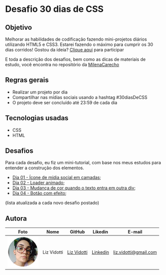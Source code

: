 # Desafio 30 dias de CSS

## Objetivo

Melhorar as habilidades de codificação fazendo mini-projetos diários utilizando HTML5 e CSS3. Estarei fazendo o máximo para cumprir os 30 dias corridos!
Gostou da ideia? [Clique aqui](https://github.com/MilenaCarecho/30diasDeCSS/issues/1) para participar

E toda a descrição dos desafios, bem como as dicas de materiais de estudo, você encontra no repositório da [MilenaCarecho](https://github.com/MilenaCarecho/30diasDeCSS)

## Regras gerais

-   Realizar um projeto por dia
-   Compartilhar nas mídias sociais usando a hashtag #30diasDeCSS
-   O projeto deve ser concluído até 23:59 de cada dia

## Tecnologias usadas

-   CSS
-   HTML

## Desafios

Para cada desafio, eu fiz um mini-tutorial, com base nos meus estudos para entender a construção dos elementos.

-   [Dia 01 - Ícone de mídia social em camadas](https://github.com/lizvidotti91/desafio-30-dias-css/tree/master/Desafios/Dia%2001);
-   [Dia 02 - Loader animado](https://github.com/lizvidotti91/desafio-30-dias-css/tree/master/Desafios/Dia%2002);
-   [Dia 03 - Mudança de cor quando o texto entra em outra div](https://github.com/lizvidotti91/desafio-30-dias-css/tree/master/Desafios/Dia%2003);
-   [Dia 04 - Botão com efeito](https://github.com/lizvidotti91/desafio-30-dias-css/tree/master/Desafios/Dia%2004);

(lista atualizada a cada novo desafio postado)

## Autora

| Foto                                       | Nome        | GitHub                                         | Likedin                                                 | E-mail                |
| ------------------------------------------ | ----------- | ---------------------------------------------- | ------------------------------------------------------- | --------------------- |
| <img src="./img/perfil.png" width="100px"> | Liz Vidotti | [Liz Vidotti](https://github.com/lizvidotti91) | [Linkedin](https://www.linkedin.com/in/elisetevidotti/) | liz.vidotti@gmail.com |
